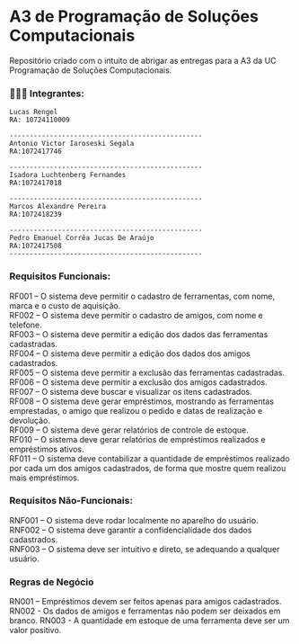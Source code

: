 # A3 de Programação de Soluções Computacionais
Repositório criado com o intuito de abrigar as entregas para a A3 da UC Programação de Soluções Computacionais.

### 👨🏻‍💻 Integrantes: 
```
Lucas Rengel
RA: 10724110009

------------------------------------------------
Antonio Victor Iaroseski Segala
RA:1072417746

------------------------------------------------
Isadora Luchtenberg Fernandes
RA:1072417018

------------------------------------------------
Marcos Alexandre Pereira
RA:1072418239

------------------------------------------------
Pedro Emanuel Corrêa Jucas De Araújo
RA:1072417508
------------------------------------------------
```
### Requisitos Funcionais:
RF001 – O sistema deve permitir o cadastro de ferramentas, com nome, marca e o custo de aquisição. </br>
RF002 – O sistema deve permitir o cadastro de amigos, com nome e telefone.</br>
RF003 – O sistema deve permitir a edição dos dados das ferramentas cadastradas.</br>
RF004 – O sistema deve permitir a edição dos dados dos amigos cadastrados.</br>
RF005 – O sistema deve permitir a exclusão das ferramentas cadastradas.</br>
RF006 – O sistema deve permitir a exclusão dos amigos cadastrados.</br>
RF007 – O sistema deve buscar e visualizar os itens cadastrados.</br>
RF008 – O sistema deve gerar empréstimos, mostrando as ferramentas emprestadas, o amigo que realizou o pedido e datas de realização e devolução.</br>
RF009 – O sistema deve gerar relatórios de controle de estoque.</br>
RF010 – O sistema deve gerar relatórios de empréstimos realizados e empréstimos ativos.</br>
RF011 – O sistema deve contabilizar a quantidade de empréstimos realizado por cada um dos amigos cadastrados, de forma que mostre quem realizou mais empréstimos.

### Requisitos Não-Funcionais:
RNF001 – O sistema deve rodar localmente no aparelho do usuário.</br>
RNF002 – O sistema deve garantir a confidencialidade dos dados cadastrados.</br>
RNF003 – O sistema deve ser intuitivo e direto, se adequando a qualquer usuário.

### Regras de Negócio
RN001 – Empréstimos devem ser feitos apenas para amigos cadastrados.
RN002 - Os dados de amigos e ferramentas não podem ser deixados em branco.
RN003 - A quantidade em estoque de uma ferramenta deve ser um valor positivo.
